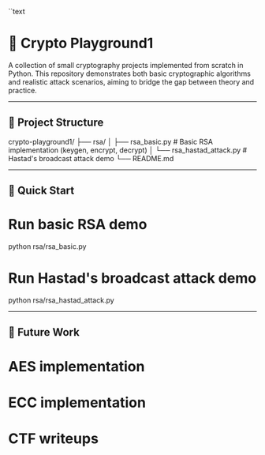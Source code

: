 ``text
# 🔐 Crypto Playground1
A collection of small cryptography projects implemented from scratch in Python.
This repository demonstrates both basic cryptographic algorithms and realistic attack scenarios, aiming to bridge the gap between theory and practice.

---

## 📁 Project Structure
crypto-playground1/
├── rsa/
│   ├── rsa_basic.py           # Basic RSA implementation (keygen, encrypt, decrypt)
│   └── rsa_hastad_attack.py   # Hastad's broadcast attack demo
└── README.md

---

## 🚀 Quick Start
# Run basic RSA demo
python rsa/rsa_basic.py

# Run Hastad's broadcast attack demo
python rsa/rsa_hastad_attack.py

---

## 📌 Future Work
# AES implementation
# ECC implementation
# CTF writeups
```
